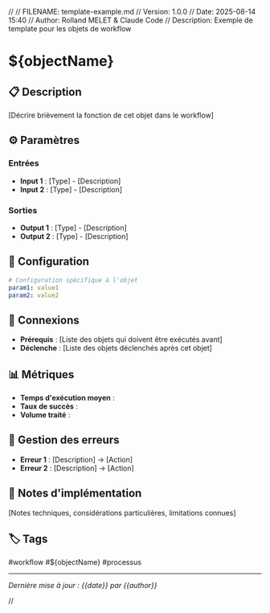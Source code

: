 // <!-- START OF FILE: template-example.md -->
// FILENAME: template-example.md
// Version: 1.0.0
// Date: 2025-08-14 15:40
// Author: Rolland MELET & Claude Code
// Description: Exemple de template pour les objets de workflow

# ${objectName}

## 📋 Description
[Décrire brièvement la fonction de cet objet dans le workflow]

## ⚙️ Paramètres

### Entrées
- **Input 1** : [Type] - [Description]
- **Input 2** : [Type] - [Description]

### Sorties
- **Output 1** : [Type] - [Description]
- **Output 2** : [Type] - [Description]

## 🔧 Configuration
```yaml
# Configuration spécifique à l'objet
param1: value1
param2: value2
```

## 🔗 Connexions
- **Prérequis** : [Liste des objets qui doivent être exécutés avant]
- **Déclenche** : [Liste des objets déclenchés après cet objet]

## 📊 Métriques
- **Temps d'exécution moyen** : 
- **Taux de succès** : 
- **Volume traité** : 

## 🚨 Gestion des erreurs
- **Erreur 1** : [Description] → [Action]
- **Erreur 2** : [Description] → [Action]

## 📝 Notes d'implémentation
[Notes techniques, considérations particulières, limitations connues]

## 🏷️ Tags
#workflow #${objectName} #processus

---
*Dernière mise à jour : {{date}} par {{author}}*

// <!-- END OF FILE: template-example.md -->
